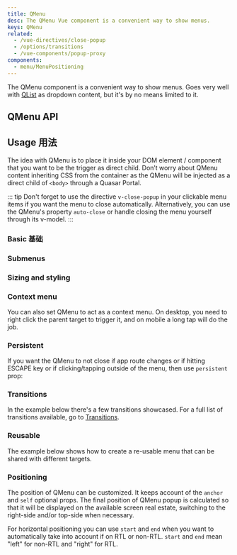```yaml
---
title: QMenu
desc: The QMenu Vue component is a convenient way to show menus.
keys: QMenu
related:
  - /vue-directives/close-popup
  - /options/transitions
  - /vue-components/popup-proxy
components:
  - menu/MenuPositioning
---
```


The QMenu component is a convenient way to show menus. Goes very well with [QList](/vue-components/list-and-list-items) as dropdown content, but it's by no means limited to it.

## QMenu API

<doc-api file="QMenu" />

## Usage 用法

The idea with QMenu is to place it inside your DOM element / component that you want to be the trigger as direct child. Don’t worry about QMenu content inheriting CSS from the container as the QMenu will be injected as a direct child of `<body>` through a Quasar Portal.

::: tip
Don't forget to use the directive `v-close-popup` in your clickable menu items if you want the menu to close automatically.
Alternatively, you can use the QMenu's property `auto-close` or handle closing the menu yourself through its v-model.
:::

### Basic 基础

<doc-example title="Basic" file="QMenu/Basic" />

<doc-example title="Idea for content" file="QMenu/VariousContent" />

<doc-example title="Toggle through v-model" file="QMenu/VModel" />

### Submenus

<doc-example title="Menus in menus" file="QMenu/MenuInMenu" />

### Sizing and styling

<doc-example title="Sizing" file="QMenu/Sizing" />

<doc-example title="Style" file="QMenu/Style" />

### Context menu

You can also set QMenu to act as a context menu. On desktop, you need to right click the parent target to trigger it, and on mobile a long tap will do the job.

<doc-example title="Context Menu" file="QMenu/ContextMenu" />

### Persistent

If you want the QMenu to not close if app route changes or if hitting ESCAPE key or if clicking/tapping outside of the menu, then use `persistent` prop:

<doc-example title="Persistent" file="QMenu/Persistent" />

### Transitions

In the example below there's a few transitions showcased. For a full list of transitions available, go to [Transitions](/options/transitions).

<doc-example title="Transition examples" file="QMenu/Transitions" />

### Reusable

The example below shows how to create a re-usable menu that can be shared with different targets.

<doc-example title="Using target" file="QMenu/Target" />

### Positioning

<doc-example title="Position examples" file="QMenu/Positions" />

The position of QMenu can be customized. It keeps account of the `anchor` and `self` optional props.
The final position of QMenu popup is calculated so that it will be displayed on the available screen real estate, switching to the right-side and/or top-side when necessary.

For horizontal positioning you can use `start` and `end` when you want to automatically take into account if on RTL or non-RTL. `start` and `end` mean "left" for non-RTL and "right" for RTL.

<menu-positioning />
